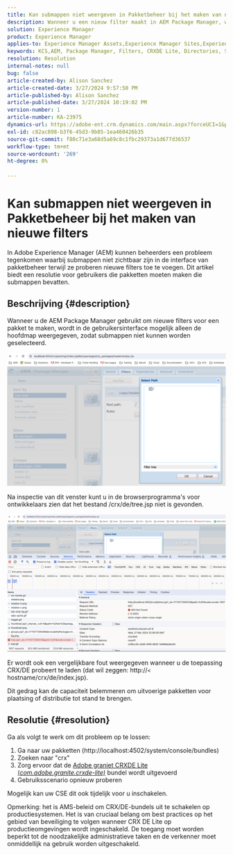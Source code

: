 ```yaml
---
title: Kan submappen niet weergeven in Pakketbeheer bij het maken van nieuwe filters
description: Wanneer u een nieuw filter maakt in AEM Package Manager, wordt alleen de hoofdmap weergegeven en worden submappen niet weergegeven.
solution: Experience Manager
product: Experience Manager
applies-to: Experience Manager Assets,Experience Manager Sites,Experience Manager 6.5,Experience Manager
keywords: KCS,AEM, Package Manager, Filters, CRXDE Lite, Directories, Subdirectories, UI, Package Builder
resolution: Resolution
internal-notes: null
bug: false
article-created-by: Alison Sanchez
article-created-date: 3/27/2024 9:57:50 PM
article-published-by: Alison Sanchez
article-published-date: 3/27/2024 10:19:02 PM
version-number: 1
article-number: KA-23975
dynamics-url: https://adobe-ent.crm.dynamics.com/main.aspx?forceUCI=1&pagetype=entityrecord&etn=knowledgearticle&id=3b47fa08-85ec-ee11-a203-6045bd03c412
exl-id: c82ac898-b3f6-45d3-9b85-1ea460426b35
source-git-commit: f80c71e3a68d5a69c8c1fbc29373a1d677d36537
workflow-type: tm+mt
source-wordcount: '269'
ht-degree: 0%

---
```


# Kan submappen niet weergeven in Pakketbeheer bij het maken van nieuwe filters


In Adobe Experience Manager (AEM) kunnen beheerders een probleem tegenkomen waarbij submappen niet zichtbaar zijn in de interface van pakketbeheer terwijl ze proberen nieuwe filters toe te voegen. Dit artikel biedt een resolutie voor gebruikers die pakketten moeten maken die submappen bevatten.

## Beschrijving {#description}


Wanneer u de AEM Package Manager gebruikt om nieuwe filters voor een pakket te maken, wordt in de gebruikersinterface mogelijk alleen de hoofdmap weergegeven, zodat submappen niet kunnen worden geselecteerd.

![](assets/___bce0bedb-87ec-ee11-a203-6045bd03c412___.png)

Na inspectie van dit venster kunt u in de browserprogramma&#39;s voor ontwikkelaars zien dat het bestand /crx/de/tree.jsp niet is gevonden.

![](assets/___e0e0bedb-87ec-ee11-a203-6045bd03c412___.png)

Er wordt ook een vergelijkbare fout weergegeven wanneer u de toepassing CRX/DE probeert te laden (dat wil zeggen: http://`<` hostname/crx/de/index.jsp).

Dit gedrag kan de capaciteit belemmeren om uitvoerige pakketten voor plaatsing of distributie tot stand te brengen.


## Resolutie {#resolution}


Ga als volgt te werk om dit probleem op te lossen:

1. Ga naar uw pakketten (http://localhost:4502/system/console/bundles)
2. Zoeken naar &quot;crx&quot;
3. Zorg ervoor dat de [Adobe graniet CRXDE Lite (*com.adobe.granite.crxde-lite)*](http://localhost:4502/system/console/bundles/241) bundel wordt uitgevoerd
4. Gebruiksscenario opnieuw proberen


Mogelijk kan uw CSE dit ook tijdelijk voor u inschakelen.

Opmerking: het is AMS-beleid om CRX/DE-bundels uit te schakelen op productiesystemen. Het is van cruciaal belang om best practices op het gebied van beveiliging te volgen wanneer CRX DE Lite op productieomgevingen wordt ingeschakeld. De toegang moet worden beperkt tot de noodzakelijke administratieve taken en de verkenner moet onmiddellijk na gebruik worden uitgeschakeld.
